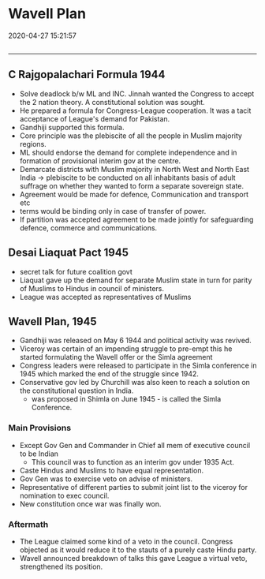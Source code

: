 # Wavell Plan

2020-04-27 15:21:57

```toc
```

---

## C Rajgopalachari Formula 1944
- Solve deadlock b/w ML and INC. Jinnah wanted the Congress to accept the 2 nation theory. A constitutional solution was sought.
- He prepared a formula for Congress-League cooperation. It was a tacit acceptance of League's demand for Pakistan. 
- Gandhiji supported this formula.
- Core principle was the plebiscite of all the people in Muslim majority regions.
- ML should endorse the demand for complete independence and in formation of provisional interim gov at the centre.
- Demarcate districts with Muslim majority in North West and North East India -> plebiscite to be conducted on all inhabitants basis of adult suffrage on whether they wanted to form a separate sovereign state.
- Agreement would be made for defence, Communication and transport etc
- terms would be binding only in case of transfer of power.
- If partition was accepted agreement to be made jointly for safeguarding defence, commerce and communications.

## Desai Liaquat Pact 1945
- secret talk for future coalition govt
- Liaquat gave up the demand for separate Muslim state in turn for parity of Muslims to Hindus in council of ministers.
- League was accepted as representatives of Muslims
 
## Wavell Plan, 1945
- Gandhiji was released on May 6 1944 and political activity was revived.
- Viceroy was certain of an impending struggle to pre-empt this he started formulating the Wavell offer or the Simla agreement
- Congress leaders were released to participate in the Simla conference in 1945 which marked the end of the struggle since 1942.
- Conservative gov led by Churchill was also keen to reach a solution on the constitutional question in India.
	- was proposed in Shimla on June 1945 - is called the Simla Conference.

### Main Provisions
- Except Gov Gen and Commander in Chief all mem of executive council to be Indian
	- This council was to function as an interim gov under 1935 Act.
- Caste Hindus and Muslims to have equal representation.
- Gov Gen was to exercise veto on advise of ministers.
- Representative of different parties to submit joint list to the viceroy for nomination to exec council.
- New constitution once war was finally won.
### Aftermath
- The League claimed some kind of a veto in the council. Congress objected as it would reduce it to the stauts of a purely caste Hindu party.
- Wavell announced breakdown of talks this gave League a virtual veto, strengthened its position.

